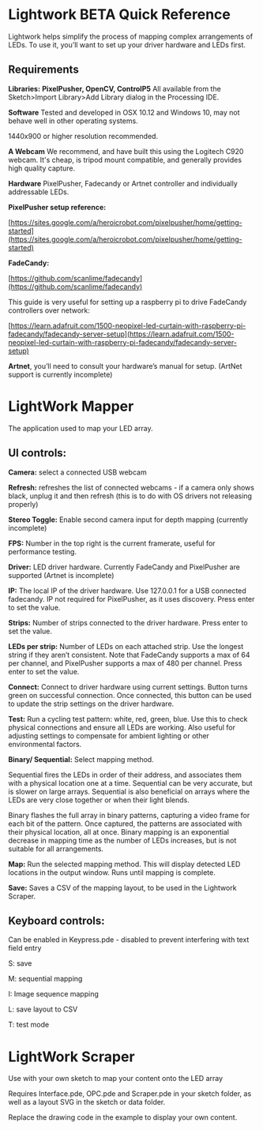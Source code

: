 # Lightwork BETA Quick Reference

Lightwork helps simplify the process of mapping complex arrangements of LEDs. To use it, you’ll want to set up your driver hardware and LEDs first.

## Requirements

**Libraries:**
**PixelPusher, OpenCV, ControlP5**
All available from the Sketch>Import Library>Add Library dialog in the Processing IDE.

**Software**
Tested and developed in OSX 10.12 and Windows 10, may not behave well in other operating systems.

1440x900 or higher resolution recommended.

**A Webcam**
We recommend, and have built this using the Logitech C920 webcam. It's cheap, is tripod mount compatible, and generally provides high quality capture.

**Hardware**
PixelPusher, Fadecandy or Artnet controller and individually addressable LEDs.

**PixelPusher setup reference:**

[https://sites.google.com/a/heroicrobot.com/pixelpusher/home/getting-started](https://sites.google.com/a/heroicrobot.com/pixelpusher/home/getting-started)

**FadeCandy:**

[https://github.com/scanlime/fadecandy](https://github.com/scanlime/fadecandy)

This guide is very useful for setting up a raspberry pi to drive FadeCandy controllers over network:

[https://learn.adafruit.com/1500-neopixel-led-curtain-with-raspberry-pi-fadecandy/fadecandy-server-setup](https://learn.adafruit.com/1500-neopixel-led-curtain-with-raspberry-pi-fadecandy/fadecandy-server-setup)

**Artnet**, you’ll need to consult your hardware’s manual for setup. (ArtNet support is currently incomplete)


# LightWork Mapper

The application used to map your LED array.

## UI controls:

**Camera:** select a connected USB webcam

**Refresh:** refreshes the list of connected webcams  - if a camera only shows black, unplug it and then refresh (this is to do with OS drivers not releasing properly)

**Stereo Toggle:** Enable second camera input for depth mapping (currently incomplete)

**FPS:** Number in the top right is the current framerate, useful for performance testing.

**Driver:** LED driver hardware. Currently FadeCandy and PixelPusher are supported (Artnet is incomplete)

**IP:** The local IP of the driver hardware. Use 127.0.0.1 for a USB connected fadecandy. IP not required for PixelPusher, as it uses discovery. Press enter to set the value.

**Strips:** Number of strips connected to the driver hardware. Press enter to set the value.

**LEDs per strip:** Number of LEDs on each attached strip. Use the longest string if they aren’t consistent. Note that FadeCandy supports a max of 64 per channel, and PixelPusher supports a max of 480 per channel. Press enter to set the value.

**Connect:** Connect to driver hardware using current settings. Button turns green on successful connection. Once connected, this button can be used to update the strip settings on the driver hardware.

**Test:** Run a cycling test pattern: white, red, green, blue. Use this to check physical connections and ensure all LEDs are working. Also useful for adjusting settings to compensate for ambient lighting or other environmental factors.

**Binary/ Sequential:** Select mapping method.

Sequential fires the LEDs in order of their address, and associates them with a physical location one at a time. Sequential can be very accurate, but is slower on large arrays. Sequential is also beneficial on arrays where the LEDs are very close together or when their light blends.

Binary flashes the full array in binary patterns, capturing a video frame for each bit of the pattern. Once captured, the patterns are associated with their physical location, all at once. Binary mapping is an exponential decrease in mapping time as the number of LEDs increases, but is not suitable for all arrangements.

**Map:** Run the selected mapping method. This will display detected LED locations in the output window. Runs until mapping is complete.

**Save:** Saves a CSV of the mapping layout, to be used in the Lightwork Scraper.

## Keyboard controls:

Can be enabled in Keypress.pde - disabled to prevent interfering with text field entry

S: save

M: sequential mapping

I: Image sequence mapping

L: save layout to CSV

T: test mode

# LightWork Scraper

Use with your own sketch to map your content onto the LED array

Requires Interface.pde, OPC.pde and Scraper.pde in your sketch folder, as well as a layout SVG in the sketch or data folder.

Replace the drawing code in the example to display your own content.

